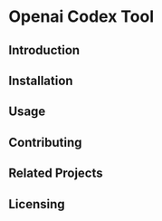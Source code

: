 # Openai Codex Tool

## Introduction

## Installation

## Usage

## Contributing

## Related Projects

## Licensing